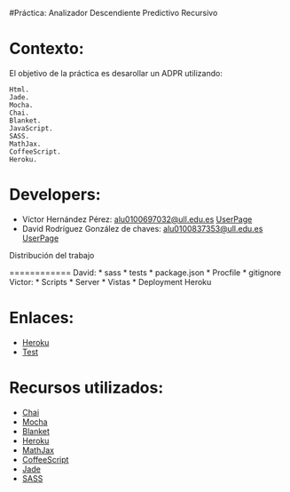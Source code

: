 #Práctica: Analizador Descendiente Predictivo Recursivo

Contexto:
=========

El objetivo de la práctica es desarollar un ADPR utilizando:

    Html.
    Jade.
    Mocha.
    Chai.
    Blanket.
    JavaScript.
    SASS.
    MathJax.
    CoffeeScript.
    Heroku.
    

Developers:
============

* Víctor Hernández Pérez: alu0100697032@ull.edu.es   [UserPage](http://alu0100697032.github.io/)
* David Rodríguez González de chaves: alu0100837353@ull.edu.es   [UserPage](http://alu0100837353.github.io/)

Distribución del trabajo 

============
 David: 
     * sass
     * tests
     * package.json
     * Procfile
     * gitignore
 Victor: 
     * Scripts
     * Server
     * Vistas
     * Deployment Heroku

Enlaces:
========


* [Heroku](https://adpr-david-victor.herokuapp.com/)
* [Test](http://alu0100697032.github.io/adpr_express_generator/)

Recursos utilizados:
=======

* [Chai](http://chaijs.com/)
* [Mocha](http://mochajs.org/)
* [Blanket](http://blanketjs.org/)
* [Heroku](https://www.heroku.com/)
* [MathJax](https://www.mathjax.org/)
* [CoffeeScript](http://coffeescript.org/)
* [Jade](http://jade-lang.com/)
* [SASS](http://sass-lang.com/)

